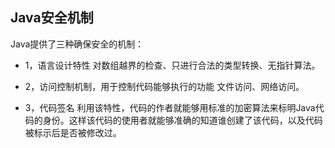 ## Java安全机制 ##

Java提供了三种确保安全的机制：

* 1，语言设计特性
对数组越界的检查、只进行合法的类型转换、无指针算法。

* 2，访问控制机制，用于控制代码能够执行的功能
文件访问、网络访问。

* 3，代码签名
利用该特性，代码的作者就能够用标准的加密算法来标明Java代码的身份。这样该代码的使用者就能够准确的知道谁创建了该代码，以及代码被标示后是否被修改过。
